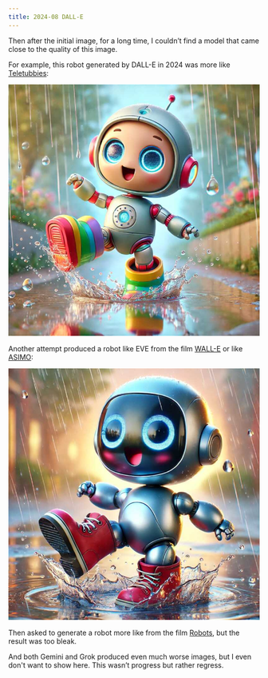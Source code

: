 ```yaml
---
title: 2024-08 DALL-E
---
```

Then after the initial image, for a long time, I couldn’t
find a model that came close to the quality of this image.

For example, this robot generated by DALL-E in 2024 was more like
[Teletubbies](https://en.wikipedia.org/wiki/Teletubbies):

![](/files/llm/robot/2024-08-dalle-1.jpg)

Another attempt produced a robot like EVE from the film
[WALL-E](https://en.wikipedia.org/wiki/WALL-E)
or like [ASIMO](https://en.wikipedia.org/wiki/ASIMO):

![](/files/llm/robot/2024-08-dalle-2.jpg)

Then asked to generate a robot more like from the film
[Robots](https://en.wikipedia.org/wiki/Robots_(2005_film)),
but the result was too bleak.

And both Gemini and Grok produced even much worse images, but I even
don't want to show here.  This wasn’t progress but rather regress.
